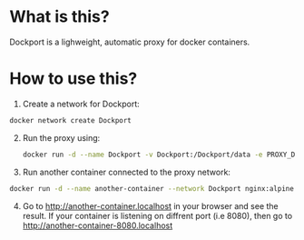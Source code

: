 # What is this?

Dockport is a lighweight, automatic proxy for docker containers.

# How to use this?

1. Create a network for Dockport:
  ```bash
  docker network create Dockport
  ```

2. Run the proxy using:
   ```bash
   docker run -d --name Dockport -v Dockport:/Dockport/data -e PROXY_DOMAIN=localhost --network Dockport -p 80:80 -v 2222:22 ghcr.io/cyberl1/dockport
   ```

3. Run another container connected to the proxy network:
  ```bash
  docker run -d --name another-container --network Dockport nginx:alpine
  ```

4. Go to http://another-container.localhost in your browser and see the result. If your container is listening on diffrent port (i.e 8080), then go to http://another-container-8080.localhost
